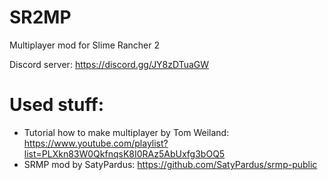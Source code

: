 # SR2MP
Multiplayer mod for Slime Rancher 2

Discord server: https://discord.gg/JY8zDTuaGW

# Used stuff:
- Tutorial how to make multiplayer by Tom Weiland: https://www.youtube.com/playlist?list=PLXkn83W0QkfnqsK8I0RAz5AbUxfg3bOQ5
- SRMP mod by SatyPardus: https://github.com/SatyPardus/srmp-public
